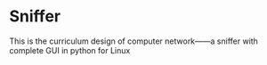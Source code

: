 # Sniffer
This is the curriculum design of computer network——a sniffer with complete GUI in python for Linux
